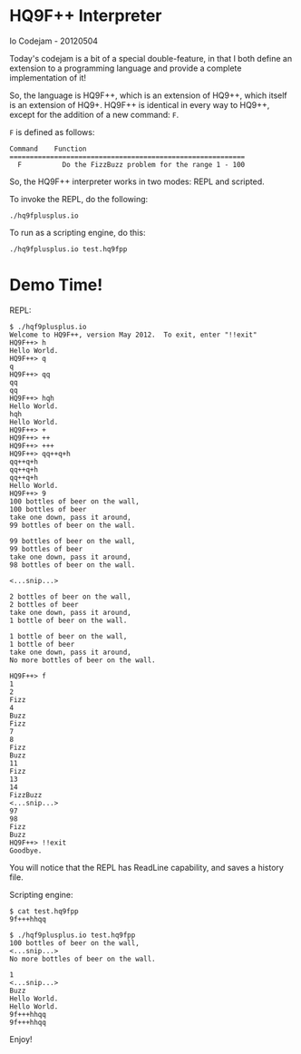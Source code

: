 HQ9F++ Interpreter
==================
Io Codejam - 20120504


Today's codejam is a bit of a special double-feature, in that I both define an
extension to a programming language and provide a complete implementation of it!

So, the language is HQ9F++, which is an extension of HQ9++, which itself is an
extension of HQ9+.  HQ9F++ is identical in every way to HQ9++, except for the 
addition of a new command: `F`.

`F` is defined as follows:

    Command    Function
    ==========================================================
      F          Do the FizzBuzz problem for the range 1 - 100
      

So, the HQ9F++ interpreter works in two modes: REPL and scripted.

To invoke the REPL, do the following:

    ./hq9fplusplus.io
    
To run as a scripting engine, do this:

    ./hq9fplusplus.io test.hq9fpp
    
Demo Time!
==========

REPL:

    $ ./hqf9plusplus.io
    Welcome to HQ9F++, version May 2012.  To exit, enter "!!exit"
    HQ9F++> h
    Hello World.
    HQ9F++> q
    q
    HQ9F++> qq
    qq
    qq
    HQ9F++> hqh
    Hello World.
    hqh
    Hello World.
    HQ9F++> +
    HQ9F++> ++
    HQ9F++> +++
    HQ9F++> qq++q+h
    qq++q+h
    qq++q+h
    qq++q+h
    Hello World.
    HQ9F++> 9
    100 bottles of beer on the wall,
    100 bottles of beer
    take one down, pass it around,
    99 bottles of beer on the wall.

    99 bottles of beer on the wall,
    99 bottles of beer
    take one down, pass it around,
    98 bottles of beer on the wall.

    <...snip...>

    2 bottles of beer on the wall,
    2 bottles of beer
    take one down, pass it around,
    1 bottle of beer on the wall.

    1 bottle of beer on the wall,
    1 bottle of beer
    take one down, pass it around,
    No more bottles of beer on the wall.

    HQ9F++> f
    1
    2
    Fizz
    4
    Buzz
    Fizz
    7
    8
    Fizz
    Buzz
    11
    Fizz
    13
    14
    FizzBuzz
    <...snip...>
    97
    98
    Fizz
    Buzz
    HQ9F++> !!exit
    Goodbye.

You will notice that the REPL has ReadLine capability, and saves a history file.

Scripting engine:

    $ cat test.hq9fpp
    9f+++hhqq
    
    $ ./hqf9plusplus.io test.hq9fpp
    100 bottles of beer on the wall,
    <...snip...>
    No more bottles of beer on the wall.

    1
    <...snip...>
    Buzz
    Hello World.
    Hello World.
    9f+++hhqq
    9f+++hhqq
    
Enjoy!
